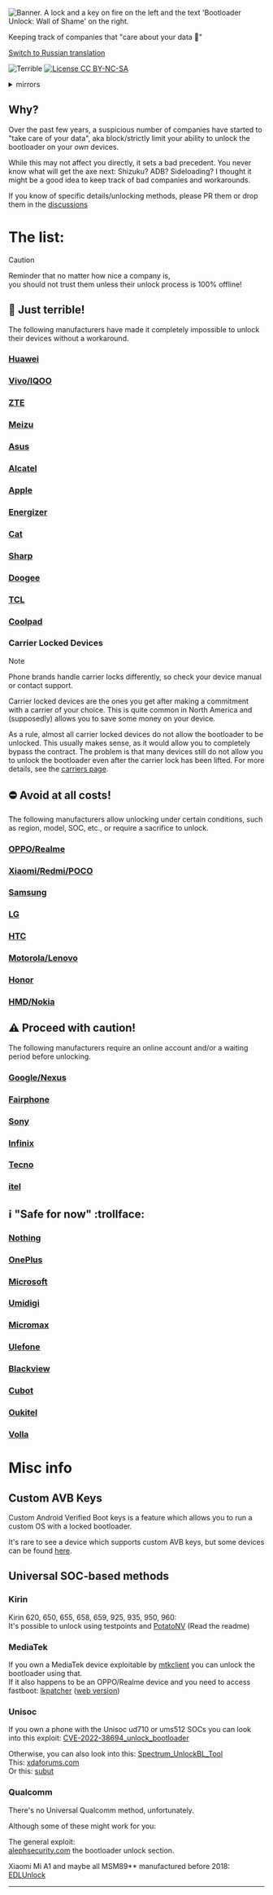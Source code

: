 ![Banner. A lock and a key on fire on the left and the text 'Bootloader Unlock: Wall of Shame' on the right.](./misc/banner/banner.jpg)

Keeping track of companies that "care about your data 🥺"

[Switch to Russian translation](ru/README.md)

![Terrible](https://raw.githubusercontent.com/melontini/mini-badges/v1/personal/terrible.svg)
[![License CC BY-NC-SA](https://raw.githubusercontent.com/melontini/mini-badges/v1/licenses/cc/cc-by-nc-sa-4.0.svg)](https://github.com/melontini/bootloader-unlock-wall-of-shame/blob/main/LICENSE)

<details><summary>mirrors</summary>
<p>

- GitHub: https://github.com/melontini/bootloader-unlock-wall-of-shame
- Codeberg: https://codeberg.org/melontini/bootloader-unlock-wall-of-shame
- tangled: https://tangled.sh/@me.melontini.me/bootloader-unlock-wall-of-shame

</p>
</details> 

## Why?
Over the past few years, a suspicious number of companies have started to "take care of your data", aka block/strictly limit your ability to unlock the bootloader on your *own* devices.

While this may not affect you directly, it sets a bad precedent. You never know what will get the axe next: Shizuku? ADB? Sideloading? I thought it might be a good idea to keep track of bad companies and workarounds.

If you know of specific details/unlocking methods, please PR them or drop them in the [discussions](https://github.com/melontini/bootloader-unlock-wall-of-shame/discussions)

# The list:

> [!CAUTION]
> Reminder that no matter how nice a company is, <br/>
> you should not trust them unless their unlock process is 100% offline!

## 🍅 Just terrible!

The following manufacturers have made it completely impossible to unlock their devices without a workaround.

### [Huawei](./brands/huawei/README.md)

### [Vivo/IQOO](./brands/vivo/README.md)

### [ZTE](./brands/zte/README.md)

### [Meizu](./brands/meizu/README.md)

### [Asus](./brands/asus/README.md)

### [Alcatel](./brands/alcatel/README.md)

### [Apple](./brands/apple/README.md)

### [Energizer](./brands/energizer/README.md)

### [Cat](./brands/cat/README.md)

### [Sharp](./brands/sharp/README.md)

### [Doogee](./brands/doogee/README.md)

### [TCL](./brands/tcl/README.md) 

### [Coolpad](./brands/coolpad/README.md) 

### Carrier Locked Devices

> [!NOTE]
> Phone brands handle carrier locks differently, so check your device manual or contact support.

Carrier locked devices are the ones you get after making a commitment with a carrier of your choice. This is quite common in North America and (supposedly) allows you to save some money on your device.

As a rule, almost all carrier locked devices do not allow the bootloader to be unlocked. This usually makes sense, as it would allow you to completely bypass the contract. The problem is that many devices still do not allow you to unlock the bootloader even after the carrier lock has been lifted. For more details, see the [carriers page](./carriers/README.md).

## ⛔ Avoid at all costs!

The following manufacturers allow unlocking under certain conditions, such as region, model, SOC, etc., or require a sacrifice to unlock.

### [OPPO/Realme](./brands/oppo/README.md)

### [Xiaomi/Redmi/POCO](./brands/xiaomi/README.md)

### [Samsung](./brands/samsung/README.md)

### [LG](./brands/lg/README.md)

### [HTC](./brands/htc/README.md)

### [Motorola/Lenovo](./brands/motorola/README.md)

### [Honor](./brands/honor/README.md)

### [HMD/Nokia](./brands/nokia/README.md)

## ⚠️ Proceed with caution!

The following manufacturers require an online account and/or a waiting period before unlocking.

### [Google/Nexus](./brands/google/README.md)

### [Fairphone](./brands/fairphone/README.md)

### [Sony](./brands/sony/README.md)

### [Infinix](./brands/infinix/README.md)

### [Tecno](./brands/tecno/README.md)

### [itel](./brands/itel/README.md)

## ℹ️ "Safe for now" :trollface: 

### [Nothing](./brands/nothing/README.md)

### [OnePlus](./brands/oneplus/README.md)

### [Microsoft](./brands/microsoft/README.md)

### [Umidigi](./brands/umidigi/README.md)

### [Micromax](./brands/micromax/README.md)

### [Ulefone](./brands/ulefone/README.md)

### [Blackview](./brands/blackview/README.md)

### [Cubot](./brands/cubot/README.md)

### [Oukitel](./brands/oukitel/README.md)

### [Volla](./brands/volla/README.md)
# Misc info

## Custom AVB Keys

Custom Android Verified Boot keys is a feature which allows you to run a custom OS with a locked bootloader.

It's rare to see a device which supports custom AVB keys, but some devices can be found [here](https://github.com/chenxiaolong/avbroot/issues/299).

## Universal SOC-based methods

### Kirin
Kirin 620, 650, 655, 658, 659, 925, 935, 950, 960:<br/>
It's possible to unlock using testpoints and [PotatoNV](https://github.com/mashed-potatoes/PotatoNV) (Read the readme)

### MediaTek
If you own a MediaTek device exploitable by [mtkclient](https://github.com/bkerler/mtkclient) you can unlock the bootloader using that.<br/>
If it also happens to be an OPPO/Realme device and you need to access fastboot: [lkpatcher](https://github.com/R0rt1z2/lkpatcher) ([web version](https://lkpatcher.r0rt1z2.com/))

### Unisoc
If you own a phone with the Unisoc ud710 or ums512 SOCs you can look into this exploit: [CVE-2022-38694_unlock_bootloader](https://github.com/TomKing062/CVE-2022-38694_unlock_bootloader)

Otherwise, you can also look into this: [Spectrum_UnlockBL_Tool](https://github.com/zhuofan-16/Spectrum_UnlockBL_Tool) <br/>
This: [xdaforums.com](https://xdaforums.com/t/alldocube-t803-smile_1-bootloader-unlock-w-unisoc-t310.4393389/) <br/>
Or this: [subut](https://unisoc-android.github.io/subut/)

### Qualcomm 
There's no Universal Qualcomm method, unfortunately.

Although some of these might work for you:

The general exploit:<br/>
[alephsecurity.com](https://alephsecurity.com/2018/01/22/qualcomm-edl-2/) the bootloader unlock section.

Xiaomi Mi A1 and maybe all MSM89** manufactured before 2018:<br/>
[EDLUnlock](https://github.com/Giovix92/EDLUnlock)

***

